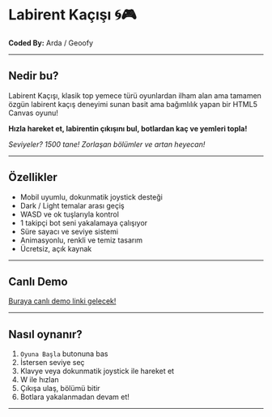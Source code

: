 # Labirent Kaçışı 🌀🎮

**Coded By:** Arda / Geoofy

---

## Nedir bu?

Labirent Kaçışı, klasik top yemece türü oyunlardan ilham alan ama tamamen özgün labirent kaçış deneyimi sunan basit ama bağımlılık yapan bir HTML5 Canvas oyunu!  

**Hızla hareket et, labirentin çıkışını bul, botlardan kaç ve yemleri topla!**  

*Seviyeler? 1500 tane! Zorlaşan bölümler ve artan heyecan!*

---

## Özellikler

- Mobil uyumlu, dokunmatik joystick desteği  
- Dark / Light temalar arası geçiş  
- WASD ve ok tuşlarıyla kontrol  
- 1 takipçi bot seni yakalamaya çalışıyor  
- Süre sayacı ve seviye sistemi  
- Animasyonlu, renkli ve temiz tasarım  
- Ücretsiz, açık kaynak

---

## Canlı Demo

[Buraya canlı demo linki gelecek!](https://geoarda.github.io/Labirenttenkac/)

---

## Nasıl oynanır?

1. `Oyuna Başla` butonuna bas  
2. İstersen seviye seç  
3. Klavye veya dokunmatik joystick ile hareket et  
4. W ile hızlan  
5. Çıkışa ulaş, bölümü bitir  
6. Botlara yakalanmadan devam et!  

---
